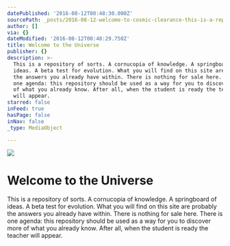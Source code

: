 ```yaml
---
datePublished: '2016-08-12T00:48:30.000Z'
sourcePath: _posts/2016-08-12-welcome-to-cosmic-clearance-this-is-a-repository-of-sorts.md
author: []
via: {}
dateModified: '2016-08-12T00:48:29.750Z'
title: Welcome to the Universe
publisher: {}
description: >-
  This is a repository of sorts. A cornucopia of knowledge. A springboard of
  ideas. A beta test for evolution. What you will find on this site are probably
  the answers you already have within. There is nothing for sale here. There is
  one agenda: this repository should be used as a way for you to discover more
  of what you already know. After all, when the student is ready the teacher
  will appear.
starred: false
inFeed: true
hasPage: false
inNav: false
_type: MediaObject

---
```

![](https://the-grid-user-content.s3-us-west-2.amazonaws.com/6643003a-d0e2-4f62-803e-78823a7f1b38.jpg)

# Welcome to the Universe

This is a repository of sorts. A cornucopia of knowledge. A springboard of ideas. A beta test for evolution. What you will find on this site are probably the answers you already have within. There is nothing for sale here. There is one agenda: this repository should be used as a way for you to discover more of what you already know. After all, when the student is ready the teacher will appear.